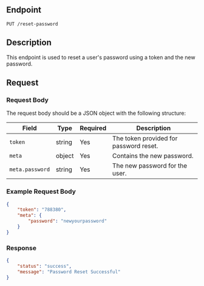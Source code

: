 ## Endpoint
`PUT /reset-password`

## Description
This endpoint is used to reset a user's password using a token and the new password.

## Request

### Request Body
The request body should be a JSON object with the following structure:

| Field        | Type     | Required | Description                        |
|--------------|----------|----------|------------------------------------|
| `token`      | string   | Yes      | The token provided for password reset. |
| `meta`       | object   | Yes      | Contains the new password.         |
| `meta.password` | string | Yes      | The new password for the user.     |

### Example Request Body
```json
{
	"token": "788380",
	"meta": {
		"password": "newyourpassword"
	}
}

```

### Response
```json
{
	"status": "success",
	"message": "Password Reset Successful"
}
